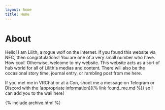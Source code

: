 ```yaml
---
layout: home
title: Home
---
```


# About

Hello! I am Lilith, a rogue wolf on the internet. If you found this website via NFC, then congratulations! You are one of a 
very small number who have. How cool! Otherwise, welcome to my website. This website acts as a sort of hub world for all of
Lilith's medias and content. There will also be the occasional story time, journal entry, or rambling post from me here.

If you met me in VRChat or at a Con, shoot me a message on Telegram or Discord with the [appropriate information]({% link found_me.md %}) so I can add you to the wall here!

{% include archive.html %}
